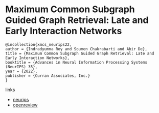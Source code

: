 # Maximum Common Subgraph Guided Graph Retrieval: Late and Early Interaction Networks

```
@incollection{xmcs_neurips22,
author = {Indradyumna Roy and Soumen Chakrabarti and Abir De},
title = {Maximum Common Subgraph Guided Graph Retrieval: Late and Early Interaction Networks},
booktitle = {Advances in Neural Information Processing Systems (NeurIPS) 35},
year = {2022},
publisher = {Curran Associates, Inc.}
}
```

links
- [neurips](https://nips.cc/Conferences/2022/Schedule?showEvent=53399)
- [openreview](https://openreview.net/forum?id=COAcbu3_k4U)
